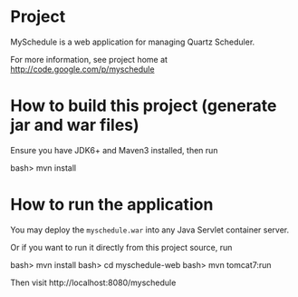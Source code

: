 # Project

MySchedule is a web application for managing Quartz Scheduler.

For more information, see project home at http://code.google.com/p/myschedule

# How to build this project (generate jar and war files)

Ensure you have JDK6+ and Maven3 installed, then run

bash> mvn install

# How to run the application

You may deploy the `myschedule.war` into any Java Servlet container server.

Or if you want to run it directly from this project source, run

bash> mvn install
bash> cd myschedule-web
bash> mvn tomcat7:run

Then visit http://localhost:8080/myschedule